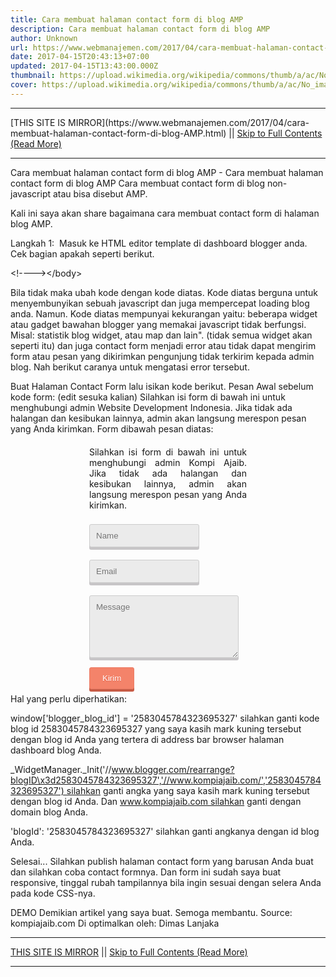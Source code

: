 ```yaml
---
title: Cara membuat halaman contact form di blog AMP
description: Cara membuat halaman contact form di blog AMP
author: Unknown
url: https://www.webmanajemen.com/2017/04/cara-membuat-halaman-contact-form-di-blog-AMP.html
date: 2017-04-15T20:43:13+07:00
updated: 2017-04-15T13:43:00.000Z
thumbnail: https://upload.wikimedia.org/wikipedia/commons/thumb/a/ac/No_image_available.svg/2048px-No_image_available.svg.png
cover: https://upload.wikimedia.org/wikipedia/commons/thumb/a/ac/No_image_available.svg/2048px-No_image_available.svg.png
---
```


<hr/> [THIS SITE IS MIRROR](https://www.webmanajemen.com/2017/04/cara-membuat-halaman-contact-form-di-blog-AMP.html) || <a href="https://www.webmanajemen.com/2017/04/cara-membuat-halaman-contact-form-di-blog-AMP.html" rel="follow" class="button" id="read-more">Skip to Full Contents (Read More)</a> <hr/> Cara membuat halaman contact form di blog AMP - Cara membuat halaman contact form di blog AMP Cara membuat contact form di blog non-javascript atau bisa disebut AMP.


Kali ini saya akan share bagaimana cara membuat contact form di halaman blog AMP.


Langkah 1: 
Masuk ke HTML editor template di dashboard blogger anda.
Cek bagian </body> apakah seperti berikut.

&lt;!--</body>--&gt;&lt;/body&gt;


Bila tidak maka ubah kode </body> dengan kode diatas.
Kode diatas berguna untuk menyembunyikan sebuah javascript dan juga mempercepat loading blog anda. Namun. Kode diatas mempunyai kekurangan yaitu: beberapa widget atau gadget bawahan blogger yang memakai javascript tidak berfungsi. Misal: statistik blog widget, atau map dan lain". (tidak semua widget akan seperti itu) dan juga contact form menjadi error atau tidak dapat mengirim form atau pesan yang dikirimkan pengunjung tidak terkirim kepada admin blog.
Nah berikut caranya untuk mengatasi error tersebut.

Buat Halaman Contact Form lalu isikan kode berikut.
Pesan Awal sebelum kode form: (edit sesuka kalian)
Silahkan isi form di bawah ini untuk menghubungi admin Website Development Indonesia. Jika tidak ada halangan dan kesibukan lainnya, admin akan langsung merespon pesan yang Anda kirimkan.
Form dibawah pesan diatas:

<style scoped="scoped" type="text/css">
.contact-form-box{width:50%;margin:20px auto;padding:0;}
#ContactForm1_contact-form-name, #ContactForm1_contact-form-email{width: 70%;height:auto;margin: 5px auto 15px;padding: 10px;background: #ebebeb;border: 1px solid #ccc;color:#777;border-radius:3px;box-shadow: 0px 4px 0px 0px #c7c5c7;}
#ContactForm1_contact-form-name:focus, #ContactForm1_contact-form-email:focus, #ContactForm1_contact-form-email-message:focus{background: #fffff7;outline:none}
#ContactForm1_contact-form-email-message{width: 95%;height: 100px;margin: 5px auto;padding: 10px;background: #ebebeb;border: 1px solid #ccc;color:#777;font-family:Arial, sans-serif;border-radius:3px;box-shadow: 0px 4px 0px 0px #c7c5c7;}
#ContactForm1_contact-form-submit {display:block;height: 35px;float: left;color: #FFF;padding: 0 20px;margin: 10px 0 5px 0;cursor: pointer;background-color:#f4836a;box-shadow: 0px 4px 0px 0px #c75b45;border:1px solid #eb7d67;border-radius:3px;text-shadow:0px 1px 0px #de5135;}
#ContactForm1_contact-form-submit:hover {background-color:#f5785f;}
#ContactForm1_contact-form-submit:active {position:relative;top:2px;box-shadow: 0px 2px 0px 0px #c75b45;}
#ContactForm1_contact-form-submit:focus{outline:none}
#ContactForm1_contact-form-error-message, #ContactForm1_contact-form-success-message{width: 100%;margin-top:35px;text-align:left}
@media screen and (max-width: 768px){
.contact-form-box{width:100%;}
#ContactForm1_contact-form-name, #ContactForm1_contact-form-email,#ContactForm1_contact-form-email-message{width: 96%;}
}@media screen and (max-width: 480px){
#ContactForm1_contact-form-name, #ContactForm1_contact-form-email,#ContactForm1_contact-form-email-message{width: 94%;}
}</style>
<div class="contact-form-box">
<div style="text-align: justify;">
Silahkan isi form di bawah ini untuk menghubungi admin Kompi Ajaib. Jika tidak ada halangan dan kesibukan lainnya, admin akan langsung merespon pesan yang Anda kirimkan.
</div>
<br />
<form name="contact-form">
<input id="ContactForm1_contact-form-name" name="name" placeholder="Name" size="30" type="text" value="" /><br />
<input id="ContactForm1_contact-form-email" name="email" placeholder="Email" size="30" type="text" value="" /><br />
<textarea cols="25" id="ContactForm1_contact-form-email-message" name="email-message" placeholder="Message" rows="5"></textarea><br />
<input id="ContactForm1_contact-form-submit" type="button" value="Kirim" /><br />
<div style="max-width: 222px; text-align: center; width: 100%;">
<div id="ContactForm1_contact-form-error-message">
</div>
<div id="ContactForm1_contact-form-success-message">
</div>
</div>
</form>
</div>
<script type="text/javascript">
//<![CDATA[
if (window.jstiming) window.jstiming.load.tick('widgetJsBefore');
//]]>
</script>
<script src="https://www.blogger.com/static/v1/widgets/2271878333-widgets.js" type="text/javascript"></script>
<script type="text/javascript">
//<![CDATA[
if (typeof(BLOG_attachCsiOnload) != 'undefined' && BLOG_attachCsiOnload != null) { window['blogger_templates_experiment_id'] = "templatesV1";window['blogger_blog_id'] = '2583045784323695327';BLOG_attachCsiOnload(''); }_WidgetManager._Init('//www.blogger.com/rearrange?blogID\x3d2583045784323695327','//www.kompiajaib.com/','2583045784323695327');
_WidgetManager._RegisterWidget('_ContactFormView', new _WidgetInfo('ContactForm1', 'footer1', null, document.getElementById('ContactForm1'), {'contactFormMessageSendingMsg': 'Sending...', 'contactFormMessageSentMsg': 'Your message has been sent.', 'contactFormMessageNotSentMsg': 'Message could not be sent. Please try again later.', 'contactFormInvalidEmailMsg': 'A valid email address is required.', 'contactFormEmptyMessageMsg': 'Message field cannot be empty.', 'title': 'Contact Form', 'blogId': '2583045784323695327', 'contactFormNameMsg': 'Name', 'contactFormEmailMsg': 'Email', 'contactFormMessageMsg': 'Message', 'contactFormSendMsg': 'Send', 'submitUrl': 'https://www.blogger.com/contact-form.do'}, 'displayModeFull'));
//]]>
</script>



Hal yang perlu diperhatikan:



window['blogger_blog_id'] = '2583045784323695327' silahkan ganti kode blog id 2583045784323695327 yang saya kasih mark kuning tersebut dengan blog id Anda yang tertera di address bar browser halaman dashboard blog Anda.



_WidgetManager._Init('//www.blogger.com/rearrange?blogID\x3d2583045784323695327','//www.kompiajaib.com/','2583045784323695327') silahkan ganti angka yang saya kasih mark kuning tersebut dengan blog id Anda. Dan www.kompiajaib.com silahkan ganti dengan domain blog Anda.



'blogId': '2583045784323695327' silahkan ganti angkanya dengan id blog Anda.



Selesai... Silahkan publish halaman contact form yang barusan Anda buat dan silahkan coba contact formnya. Dan form ini sudah saya buat responsive, tinggal rubah tampilannya bila ingin sesuai dengan selera Anda pada kode CSS-nya.



DEMO
Demikian artikel yang saya buat. Semoga membantu.
Source: kompiajaib.com
Di optimalkan oleh: Dimas Lanjaka <hr/> [THIS SITE IS MIRROR](https://www.webmanajemen.com/2017/04/cara-membuat-halaman-contact-form-di-blog-AMP.html) || <a href="https://www.webmanajemen.com/2017/04/cara-membuat-halaman-contact-form-di-blog-AMP.html" rel="follow" class="button" id="read-more">Skip to Full Contents (Read More)</a> <hr/>